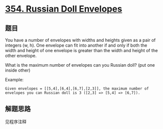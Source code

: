 # [354. Russian Doll Envelopes](https://leetcode-cn.com/problems/russian-doll-envelopes/)

## 题目

You have a number of envelopes with widths and heights given as a pair of integers (w, h). One envelope can fit into another if and only if both the width and height of one envelope is greater than the width and height of the other envelope.

What is the maximum number of envelopes can you Russian doll? (put one inside other)

Example:

```text
Given envelopes = [[5,4],[6,4],[6,7],[2,3]], the maximum number of envelopes you can Russian doll is 3 ([2,3] => [5,4] => [6,7]).
```

## 解题思路

见程序注释
